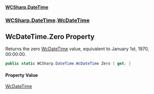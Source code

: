 #### [WCSharp\.DateTime](README.md 'README')
### [WCSharp\.DateTime](WCSharp.DateTime.md 'WCSharp\.DateTime').[WcDateTime](WCSharp.DateTime.WcDateTime.md 'WCSharp\.DateTime\.WcDateTime')

## WcDateTime\.Zero Property

Returns the zero [WcDateTime](WCSharp.DateTime.WcDateTime.md 'WCSharp\.DateTime\.WcDateTime') value, equivalent to January 1st, 1970, 00:00:00\.

```csharp
public static WCSharp.DateTime.WcDateTime Zero { get; }
```

#### Property Value
[WcDateTime](WCSharp.DateTime.WcDateTime.md 'WCSharp\.DateTime\.WcDateTime')